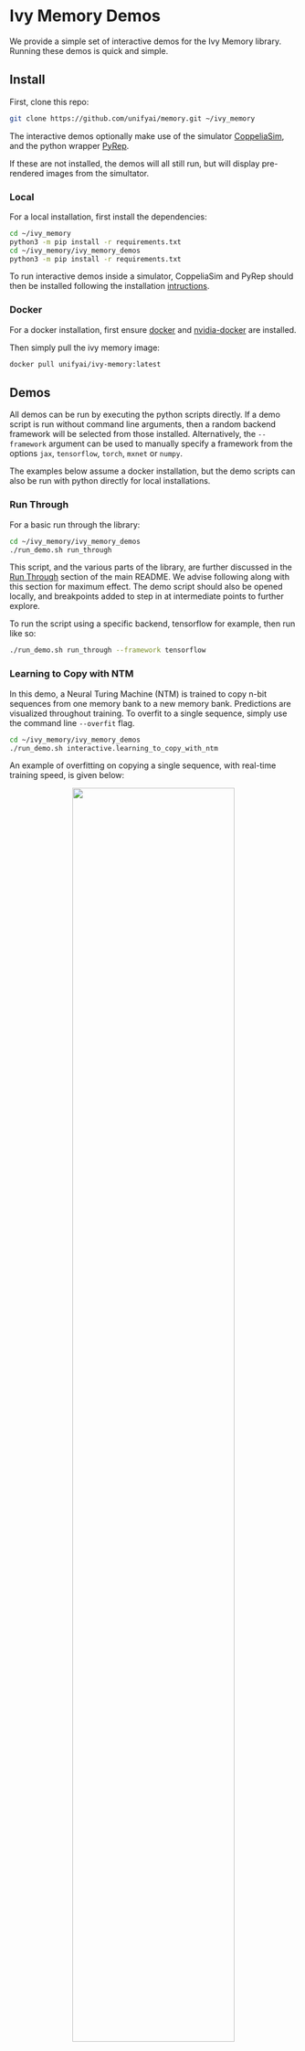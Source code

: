 # Ivy Memory Demos

We provide a simple set of interactive demos for the Ivy Memory library.
Running these demos is quick and simple.

## Install

First, clone this repo:

```bash
git clone https://github.com/unifyai/memory.git ~/ivy_memory
```

The interactive demos optionally make use of the simulator
[CoppeliaSim](https://www.coppeliarobotics.com/),
and the python wrapper [PyRep](https://github.com/stepjam/PyRep).

If these are not installed, the demos will all still run, but will display pre-rendered images from the simultator.

### Local

For a local installation, first install the dependencies:

```bash
cd ~/ivy_memory
python3 -m pip install -r requirements.txt
cd ~/ivy_memory/ivy_memory_demos
python3 -m pip install -r requirements.txt
```

To run interactive demos inside a simulator, CoppeliaSim and PyRep should then be installed following the installation [intructions](https://github.com/stepjam/PyRep#install).

### Docker

For a docker installation, first ensure [docker](https://docs.docker.com/get-docker/) and [nvidia-docker](https://github.com/NVIDIA/nvidia-docker) are installed.

Then simply pull the ivy memory image:

```bash
docker pull unifyai/ivy-memory:latest
```

## Demos

All demos can be run by executing the python scripts directly.
If a demo script is run without command line arguments, then a random backend framework will be selected from those installed.
Alternatively, the `--framework` argument can be used to manually specify a framework from the options
`jax`, `tensorflow`, `torch`, `mxnet` or `numpy`.

The examples below assume a docker installation, but the demo scripts can also
be run with python directly for local installations.


### Run Through

For a basic run through the library:

```bash
cd ~/ivy_memory/ivy_memory_demos
./run_demo.sh run_through
```

This script, and the various parts of the library, are further discussed in the [Run Through](https://github.com/unifyai/memory#run-through) section of the main README.
We advise following along with this section for maximum effect. The demo script should also be opened locally,
and breakpoints added to step in at intermediate points to further explore.

To run the script using a specific backend, tensorflow for example, then run like so:

```bash
./run_demo.sh run_through --framework tensorflow
```

### Learning to Copy with NTM

In this demo, a Neural Turing Machine (NTM) is trained to copy n-bit sequences
from one memory bank to a new memory bank.
Predictions are visualized throughout training.
To overfit to a single sequence, simply use the command line `--overfit` flag.

```bash
cd ~/ivy_memory/ivy_memory_demos
./run_demo.sh interactive.learning_to_copy_with_ntm
```

An example of overfitting on copying a single sequence,
with real-time training speed, is given below:

<p align="center">
    <img width="75%" style="display: block;" src='https://github.com/unifyai/unifyai.github.io/blob/main/img/externally_linked/ivy_memory/demo_a.gif?raw=true'>
</p>

### Mapping a Room with ESM

In this demo, the user is able to interactively drag a drone with a single monocular camera through a scene.
The ESM memory module is used to incrementally map the geometry.

```bash
cd ~/ivy_memory/ivy_memory_demos
./run_demo.sh interactive.mapping_a_room_with_esm
```

An example of rotating the drone without translation to create an egocentric ESM map of a room is given below.
The raw image observations are shown on the left,
and the incrementally constructed omni-directional ESM feature and depth images are shown on the right.
While this example only projects color values into the memory, arbitrary neural network features can also be projected, for end-to-end training.

<p align="center">
    <img width="75%" style="display: block;" src='https://github.com/unifyai/unifyai.github.io/blob/main/img/externally_linked/ivy_memory/demo_b.gif?raw=true'>
</p>

## Get Involved

If you have any issues running any of the demos, would like to request further demos, or would like to implement your own, then get it touch.
Feature requests, pull requests, and [tweets](https://twitter.com/unify_ai) all **welcome**!